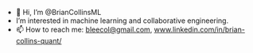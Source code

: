 - 👋 Hi, I’m @BrianCollinsML
- I’m interested in machine learning and collaborative engineering.
- 📫 How to reach me: bleecol@gmail.com, www.linkedin.com/in/brian-collins-quant/

<!---
BrianCollinsML/BrianCollinsML is a ✨ special ✨ repository because its `README.md` (this file) appears on your GitHub profile.
You can click the Preview link to take a look at your changes.
--->
